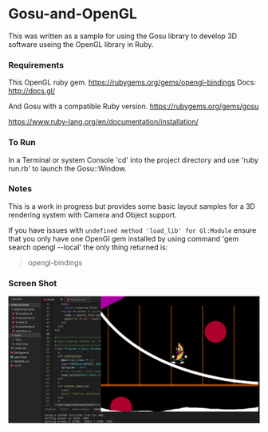 # Gosu-and-OpenGL


This was written as a sample for using the Gosu library to develop 3D software useing the OpenGL library in Ruby.


### Requirements
This OpenGL ruby gem.
https://rubygems.org/gems/opengl-bindings
Docs: http://docs.gl/

And Gosu with a compatible Ruby version.
https://rubygems.org/gems/gosu

https://www.ruby-lang.org/en/documentation/installation/

### To Run

In a Terminal or system Console 'cd' into the project directory and use 'ruby run.rb' to launch the Gosu::Window.


### Notes

This is a work in progress but provides some basic layout samples for a 3D rendering system with Camera and Object support.

If you have issues with `undefined method 'load_lib' for Gl:Module`
ensure that you only have one OpenGl gem installed by using command 'gem search opengl --local' the only thing returned is:
>opengl-bindings

### Screen Shot

![alt text](https://raw.githubusercontent.com/wigggles/Pixel-Collisions/master/Media/ScreenShots/ScreenShot.png "")
